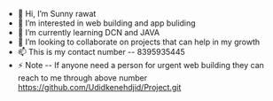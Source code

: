 - 👋 Hi, I’m  Sunny rawat
- 👀 I’m interested in web building and app buliding 
- 🌱 I’m currently learning DCN and JAVA 
- 💞️ I’m looking to collaborate on  projects that can help in my growth
- 📫 This is my contact number --  8395935445
- ⚡ Note -- If anyone need a person for urgent web building they can reach to me through above number  
https://github.com/Udidkenehdjid/Project.git   
<!---this is a ✨ special ✨ repository because its is my first repository you can take a look , I hope you like it i am looking forward to work on new projects 
--->
